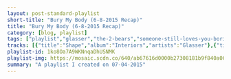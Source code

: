 ```yaml
---
layout: post-standard-playlist
short-title: "Bury My Body (6-8-2015 Recap)"
title: "Bury My Body (6-8-2015 Recap)"
category: [blog, playlist]
tags: ["playlist","glasser","the-2-bears","someone-still-loves-you-boris-yeltsin","the-mamas-&-the-papas","tobacco","jamie-xx","islands","elvis-depressedly","ben-folds","human-highway","mock-orange","the-animals","metallica","glasser","someone-still-loves-you-boris-yeltsin","tobacco","the-2-bears","islands","elvis-depressedly","the-animals","glasser","the-mamas-&-the-papas","elvis-depressedly","someone-still-loves-you-boris-yeltsin","islands","human-highway","ben-folds","mock-orange","the-animals","elvis-depressedly","the-last-dinosaur","the-2-bears","tobacco","human-highway","the-animals","someone-still-loves-you-boris-yeltsin","islands","mock-orange","jamie-xx","mock-orange","the-mamas-&-the-papas","human-highway","islands","tobacco","the-2-bears","mock-orange","islands","the-last-dinosaur","elvis-depressedly","mock-orange","metallica","the-last-dinosaur","human-highway","tobacco","jamie-xx","human-highway","tobacco","the-animals","the-mamas-&-the-papas","the-last-dinosaur","elvis-depressedly","the-animals","islands","jamie-xx","the-mamas-&-the-papas","human-highway","elvis-depressedly","mock-orange","the-animals","mock-orange","jamie-xx","the-mamas-&-the-papas","human-highway","mock-orange","the-last-dinosaur","the-mamas-&-the-papas","jamie-xx","elvis-depressedly","human-highway","the-animals","the-last-dinosaur","ben-folds"]
tracks: [{"title":"Shape","album":"Interiors","artists":"Glasser"},{"title":"Warm & Easy","album":"Be Strong","artists":"The 2 Bears"},{"title":"Step Brother City","album":"The High Country","artists":"Someone Still Loves You Boris Yeltsin"},{"title":"Straight Shooter","album":"If You Can Believe Your Eyes & Ears","artists":"The Mamas & The Papas"},{"title":"Gross Magik","album":"Fucked Up Friends","artists":"TOBACCO"},{"title":"Hold Tight","album":"In Colour","artists":"Jamie xx"},{"title":"Here Here","album":"Ski Mask","artists":"Islands"},{"title":"N.M.S.S.","album":"New Alhambra","artists":"Elvis Depressedly"},{"title":"Dog","album":"supersunnyspeedgraphic, the lp","artists":"Ben Folds"},{"title":"My Beach","album":"Moody Motorcycle","artists":"Human Highway"},{"title":"Oh My God","album":"Mind Is Not Brain","artists":"Mock Orange"},{"title":"Boom Boom","album":"The Best Of The Animals","artists":"The Animals"},{"title":"Harvester Of Sorrow","album":"...And Justice For All","artists":"Metallica"},{"title":"Divide","album":"Interiors","artists":"Glasser"},{"title":"Full Possession Of All Her Powers","album":"The High Country","artists":"Someone Still Loves You Boris Yeltsin"},{"title":"Tape Eater","album":"Fucked Up Friends","artists":"TOBACCO"},{"title":"Get Together","album":"Be Strong","artists":"The 2 Bears"},{"title":"Hushed Tones","album":"Ski Mask","artists":"Islands"},{"title":"Bruises (Amethyst)","album":"New Alhambra","artists":"Elvis Depressedly"},{"title":"House Of The Rising Sun","album":"The Best Of The Animals","artists":"The Animals"},{"title":"Landscape","album":"Interiors","artists":"Glasser"},{"title":"California Dreamin' - Single Version","album":"If You Can Believe Your Eyes & Ears","artists":"The Mamas & The Papas"},{"title":"Wastes of Time","album":"New Alhambra","artists":"Elvis Depressedly"},{"title":"Trevor Forever","album":"The High Country","artists":"Someone Still Loves You Boris Yeltsin"},{"title":"Becoming the Gunship","album":"Ski Mask","artists":"Islands"},{"title":"All Day","album":"Moody Motorcycle","artists":"Human Highway"},{"title":"Still","album":"supersunnyspeedgraphic, the lp","artists":"Ben Folds"},{"title":"East Side Song","album":"Mind Is Not Brain","artists":"Mock Orange"},{"title":"Talkin' Bout You","album":"The Best Of The Animals","artists":"The Animals"},{"title":"Thou Shall Not Murder","album":"New Alhambra","artists":"Elvis Depressedly"},{"title":"Every Second is a Second Chance","album":"Hooray! For Happiness","artists":"The Last Dinosaur"},{"title":"Bear Hug","album":"Be Strong","artists":"The 2 Bears"},{"title":"Backwoods Altar","album":"Fucked Up Friends","artists":"TOBACCO"},{"title":"The Sound","album":"Moody Motorcycle","artists":"Human Highway"},{"title":"Story Of Bo Diddley","album":"The Best Of The Animals","artists":"The Animals"},{"title":"Song Will","album":"The High Country","artists":"Someone Still Loves You Boris Yeltsin"},{"title":"Sad Middle","album":"Ski Mask","artists":"Islands"},{"title":"Birds","album":"Mind Is Not Brain","artists":"Mock Orange"},{"title":"Obvs","album":"In Colour","artists":"Jamie xx"},{"title":"Make Friends","album":"Mind Is Not Brain","artists":"Mock Orange"},{"title":"I Call Your Name","album":"If You Can Believe Your Eyes & Ears","artists":"The Mamas & The Papas"},{"title":"Sleep Talking","album":"Moody Motorcycle","artists":"Human Highway"},{"title":"Nil","album":"Ski Mask","artists":"Islands"},{"title":"Side 8 - Big Gums Version","album":"Fucked Up Friends","artists":"TOBACCO"},{"title":"Work","album":"Be Strong","artists":"The 2 Bears"},{"title":"Payroll","album":"Mind Is Not Brain","artists":"Mock Orange"},{"title":"Shotgun Vision","album":"Ski Mask","artists":"Islands"},{"title":"The Song Playing At the End of the Film of My Life","album":"Hooray! For Happiness","artists":"The Last Dinosaur"},{"title":"Big Break","album":"New Alhambra","artists":"Elvis Depressedly"},{"title":"Old Man","album":"Mind Is Not Brain","artists":"Mock Orange"},{"title":"Dyers Eve","album":"...And Justice For All","artists":"Metallica"},{"title":"Be That Boy","album":"Hooray! For Happiness","artists":"The Last Dinosaur"},{"title":"Ode To Abner","album":"Moody Motorcycle","artists":"Human Highway"},{"title":"Dirt (feat. Aesop Rock)","album":"Fucked Up Friends","artists":"TOBACCO"},{"title":"The Rest Is Noise","album":"In Colour","artists":"Jamie xx"},{"title":"Get Lost","album":"Moody Motorcycle","artists":"Human Highway"},{"title":"Get My Nails Did","album":"Fucked Up Friends","artists":"TOBACCO"},{"title":"Around And Around","album":"The Best Of The Animals","artists":"The Animals"},{"title":"Go Where You Wanna Go","album":"If You Can Believe Your Eyes & Ears","artists":"The Mamas & The Papas"},{"title":"The Greatest Film Never Made","album":"Hooray! For Happiness","artists":"The Last Dinosaur"},{"title":"New Heaven, New Earth","album":"New Alhambra","artists":"Elvis Depressedly"},{"title":"We Gotta Get Out Of This Place (US Version)","album":"The Best Of The Animals","artists":"The Animals"},{"title":"Death Drive","album":"Ski Mask","artists":"Islands"},{"title":"Girl","album":"In Colour","artists":"Jamie xx"},{"title":"Somebody Groovy - Single Version","album":"If You Can Believe Your Eyes & Ears","artists":"The Mamas & The Papas"},{"title":"Pretty Hair","album":"Moody Motorcycle","artists":"Human Highway"},{"title":"Rock 'N'Roll","album":"New Alhambra","artists":"Elvis Depressedly"},{"title":"I Keep Saying So Long","album":"Mind Is Not Brain","artists":"Mock Orange"},{"title":"Bury My Body","album":"The Best Of The Animals","artists":"The Animals"},{"title":"Mind Is Not Brain","album":"Mind Is Not Brain","artists":"Mock Orange"},{"title":"Sleep Sound","album":"In Colour","artists":"Jamie xx"},{"title":"Monday, Monday - Single Version","album":"If You Can Believe Your Eyes & Ears","artists":"The Mamas & The Papas"},{"title":"What World","album":"Moody Motorcycle","artists":"Human Highway"},{"title":"Do You Want Out","album":"Mind Is Not Brain","artists":"Mock Orange"},{"title":"Maps","album":"Hooray! For Happiness","artists":"The Last Dinosaur"},{"title":"Do You Wanna Dance","album":"If You Can Believe Your Eyes & Ears","artists":"The Mamas & The Papas"},{"title":"Gosh","album":"In Colour","artists":"Jamie xx"},{"title":"Ease","album":"New Alhambra","artists":"Elvis Depressedly"},{"title":"Duties Of A Lighthouse Keeper","album":"Moody Motorcycle","artists":"Human Highway"},{"title":"Bring It On Home To Me","album":"The Best Of The Animals","artists":"The Animals"},{"title":"Home","album":"Hooray! For Happiness","artists":"The Last Dinosaur"},{"title":"Bitches Ain't Shit","album":"supersunnyspeedgraphic, the lp","artists":"Ben Folds"}]
playlist-id: 1ko8Oa7A9WKNnqaDhUSNMK
playlist-img: https://mosaic.scdn.co/640/ab67616d0000b27308181b9f840a06e7a071cf72ab67616d0000b2731f790056b7e65470b209e645ab67616d0000b273cfd8b5c1b9556e0c626bb5e1ab67616d0000b273fe207362e18f9f7e305bc5d2
summary: "A playlist I created on 07-04-2015"
---
```

